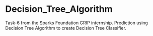 # Decision_Tree_Algorithm
Task-6 from the Sparks Foundation GRIP internship. Prediction using Decision Tree Algorithm to create Decision Tree Classifier.
